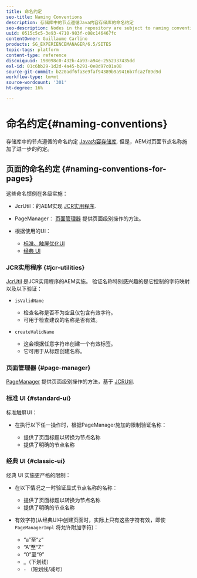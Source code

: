 ```yaml
---
title: 命名约定
seo-title: Naming Conventions
description: 存储库中的节点遵循Java内容存储库的命名约定
seo-description: Nodes in the repository are subject to naming conventions of the Java Content Repository
uuid: 0515c5c5-3e93-4710-983f-c08c146467fc
contentOwner: Guillaume Carlino
products: SG_EXPERIENCEMANAGER/6.5/SITES
topic-tags: platform
content-type: reference
discoiquuid: 198098c0-432b-4a93-a94e-2552337435dd
exl-id: 01c6bb29-1d2d-4a45-b291-0e8d97c01a08
source-git-commit: b220adf6fa3e9faf94389b9a9416b7fca2f89d9d
workflow-type: tm+mt
source-wordcount: '301'
ht-degree: 16%

---
```


# 命名约定{#naming-conventions}

存储库中的节点遵循的命名约定 [Java内容存储库](/help/sites-developing/the-basics.md#java-content-repository). 但是，AEM对页面节点名称施加了进一步的约定。

## 页面的命名约定 {#naming-conventions-for-pages}

这些命名惯例在各级实施：

* JcrUtil：的AEM实现 [JCR实用程序](#jcr-utilities).
* PageManager： [页面管理器](#page-manager) 提供页面级别操作的方法。
* 根据使用的UI：

   * [标准、触屏优化UI](#standard-ui)
   * [经典 UI](#classic-ui)

### JCR实用程序 {#jcr-utilities}

[JcrUtil](https://helpx.adobe.com/experience-manager/6-5/sites/developing/using/reference-materials/javadoc/index.html?com/day/cq/commons/jcr/JcrUtil.html) 是JCR实用程序的AEM实施。 验证名称特别感兴趣的是它控制的字符映射以及以下验证：

* `isValidName`

   * 检查名称是否不为空且仅包含有效字符。
   * 可用于检查建议的名称是否有效。

* `createValidName`

   * 这会根据任意字符串创建一个有效标签。
   * 它可用于从标题创建名称。

### 页面管理器 {#page-manager}

[PageManager](https://helpx.adobe.com/cn/experience-manager/6-5/sites/developing/using/reference-materials/javadoc/com/day/cq/wcm/api/PageManager.html) 提供页面级别操作的方法，基于 [JCRUtil](#jcr-utilities).

### 标准 UI {#standard-ui}

标准触屏UI：

* 在执行以下任一操作时，根据PageManager施加的限制验证名称：

   * 提供了页面标题以转换为节点名称
   * 提供了明确的节点名称

### 经典 UI {#classic-ui}

经典 UI 实施更严格的限制：

* 在以下情况之一时验证显式节点名称的名称：

   * 提供了页面标题以转换为节点名称
   * 提供了明确的节点名称

* 有效字符(从经典UI中创建页面时，实际上只有这些字符有效，即使 `PageManagerImpl` 将允许附加字符)：

   * “a”至“z”
   * “A”至“Z”
   * “0”至“9”
   * _（下划线）
   * `-` （短划线/减号）

